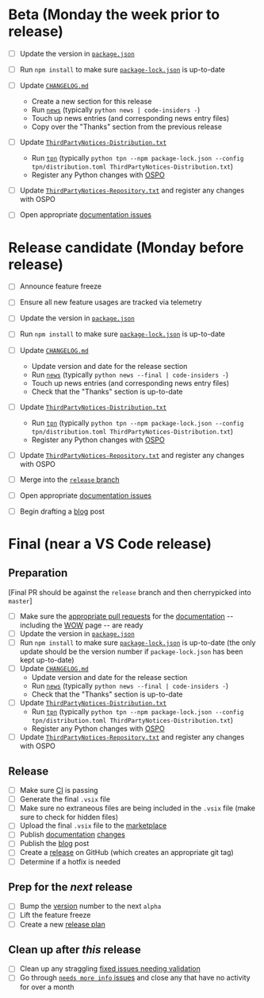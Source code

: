 # Beta (Monday the week prior to release)

- [ ] Update the version in [`package.json`](https://github.com/Microsoft/vscode-python/blob/master/package.json)
- [ ] Run `npm install` to make sure [`package-lock.json`](https://github.com/Microsoft/vscode-python/blob/master/package.json) is up-to-date
- [ ] Update [`CHANGELOG.md`](https://github.com/Microsoft/vscode-python/blob/master/CHANGELOG.md)
   - Create a new section for this release
   - Run [`news`](https://github.com/Microsoft/vscode-python/tree/master/news) (typically `python news | code-insiders -`)
   - Touch up news entries (and corresponding news entry files)
   - Copy over the "Thanks" section from the previous release
- [ ] Update [`ThirdPartyNotices-Distribution.txt`](https://github.com/Microsoft/vscode-python/blob/master/ThirdPartyNotices-Distribution.txt)
   - Run [`tpn`](https://github.com/Microsoft/vscode-python/tree/master/tpn) (typically `python tpn --npm package-lock.json --config tpn/distribution.toml ThirdPartyNotices-Distribution.txt`)
   - Register any Python changes with [OSPO](https://opensource.microsoft.com/)
- [ ] Update [`ThirdPartyNotices-Repository.txt`](https://github.com/Microsoft/vscode-python/blob/master/ThirdPartyNotices-Repository.txt) and register any changes with OSPO
- [ ] Open appropriate [documentation issues](https://github.com/microsoft/vscode-docs/issues?q=is%3Aissue+is%3Aopen+label%3Apython)


# Release candidate (Monday before release)

- [ ] Announce feature freeze
- [ ] Ensure all new feature usages are tracked via telemetry
- [ ] Update the version in [`package.json`](https://github.com/Microsoft/vscode-python/blob/master/package.json)
- [ ] Run `npm install` to make sure [`package-lock.json`](https://github.com/Microsoft/vscode-python/blob/master/package.json) is up-to-date
- [ ] Update [`CHANGELOG.md`](https://github.com/Microsoft/vscode-python/blob/master/CHANGELOG.md)
   - Update version and date for the release section
   - Run [`news`](https://github.com/Microsoft/vscode-python/tree/master/news) (typically `python news --final | code-insiders -`)
   - Touch up news entries (and corresponding news entry files)
   - Check that the "Thanks" section is up-to-date
- [ ] Update [`ThirdPartyNotices-Distribution.txt`](https://github.com/Microsoft/vscode-python/blob/master/ThirdPartyNotices-Distribution.txt)
   - Run [`tpn`](https://github.com/Microsoft/vscode-python/tree/master/tpn) (typically `python tpn --npm package-lock.json --config tpn/distribution.toml ThirdPartyNotices-Distribution.txt`)
   - Register any Python changes with [OSPO](https://opensource.microsoft.com/)
- [ ] Update [`ThirdPartyNotices-Repository.txt`](https://github.com/Microsoft/vscode-python/blob/master/ThirdPartyNotices-Repository.txt) and register any changes with OSPO
- [ ] Merge into the [`release` branch](https://github.com/microsoft/vscode-python/tree/release)
- [ ] Open appropriate [documentation issues](https://github.com/microsoft/vscode-docs/issues?q=is%3Aissue+is%3Aopen+label%3Apython)
- [ ] Begin drafting a [blog](http://aka.ms/pythonblog) post


# Final (near a VS Code release)

## Preparation
[Final PR should be against the `release` branch and then cherrypicked into `master`]

- [ ] Make sure the [appropriate pull requests](https://github.com/microsoft/vscode-docs/pulls) for the [documentation](https://code.visualstudio.com/docs/python/python-tutorial) -- including the [WOW](https://code.visualstudio.com/docs/languages/python) page -- are ready
- [ ] Update the version in [`package.json`](https://github.com/Microsoft/vscode-python/blob/master/package.json)
- [ ] Run `npm install` to make sure [`package-lock.json`](https://github.com/Microsoft/vscode-python/blob/master/package.json) is up-to-date (the only update should be the version number if `package-lock.json` has been kept up-to-date)
- [ ] Update [`CHANGELOG.md`](https://github.com/Microsoft/vscode-python/blob/master/CHANGELOG.md)
   - Update version and date for the release section
   - Run [`news`](https://github.com/Microsoft/vscode-python/tree/master/news) (typically `python news --final | code-insiders -`)
   - Check that the "Thanks" section is up-to-date
- [ ] Update [`ThirdPartyNotices-Distribution.txt`](https://github.com/Microsoft/vscode-python/blob/master/ThirdPartyNotices-Distribution.txt)
   - Run [`tpn`](https://github.com/Microsoft/vscode-python/tree/master/tpn) (typically `python tpn --npm package-lock.json --config tpn/distribution.toml ThirdPartyNotices-Distribution.txt`)
   - Register any Python changes with [OSPO](https://opensource.microsoft.com/)
- [ ] Update [`ThirdPartyNotices-Repository.txt`](https://github.com/Microsoft/vscode-python/blob/master/ThirdPartyNotices-Repository.txt) and register any changes with OSPO

## Release

- [ ] Make sure [CI](https://github.com/Microsoft/vscode-python/blob/master/CONTRIBUTING.md) is passing
- [ ] Generate the final `.vsix` file
- [ ] Make sure no extraneous files are being included in the `.vsix` file (make sure to check for hidden files)
- [ ] Upload the final `.vsix` file to the [marketplace](https://marketplace.visualstudio.com/items?itemName=ms-python.python)
- [ ] Publish [documentation](https://code.visualstudio.com/docs/python/python-tutorial) [changes](https://github.com/microsoft/vscode-docs/pulls)
- [ ] Publish the [blog](http://aka.ms/pythonblog) post
- [ ] Create a [release](https://github.com/Microsoft/vscode-python/releases) on GitHub (which creates an appropriate git tag)
- [ ] Determine if a hotfix is needed

## Prep for the _next_ release
- [ ] Bump the [version](https://github.com/Microsoft/vscode-python/blob/master/package.json) number to the next `alpha`
- [ ] Lift the feature freeze
- [ ] Create a new [release plan](https://github.com/Microsoft/vscode-python/edit/master/.github/release_plan.md)

## Clean up after _this_ release
- [ ] Clean up any straggling [fixed issues needing validation](https://github.com/Microsoft/vscode-python/issues?q=label%3A%22validate+fix%22+is%3Aclosed)
- [ ] Go through [`needs more info` issues](https://github.com/Microsoft/vscode-python/issues?q=is%3Aopen+label%3A%22needs+more+info%22+sort%3Aupdated-asc) and close any that have no activity for over a month

